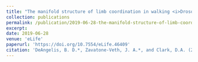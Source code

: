 ```yaml
---
title: "The manifold structure of limb coordination in walking <i>Drosophila</i>"
collection: publications
permalink: /publication/2019-06-28-the-manifold-structure-of-limb-coordination-in-walking-drosophila
excerpt: 
date: 2019-06-28
venue: 'eLife'
paperurl: 'https://doi.org/10.7554/eLife.46409'
citation: 'DeAngelis, B. D.*, Zavatone-Veth, J. A.*, and Clark, D.A. (2019). &quot;The manifold structure of limb coordination in walking <i>Drosophila</i>.&quot; <i>eLife</i> 8: e46409. (*equal contributions)'
---
```

